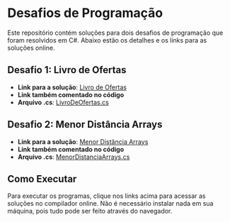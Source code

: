 # Desafios de Programação

Este repositório contém soluções para dois desafios de programação que foram resolvidos em C#. Abaixo estão os detalhes e os links para as soluções online.

## Desafio 1: Livro de Ofertas

- **Link para a solução**: [Livro de Ofertas](https://www.programiz.com/online-compiler/7fkEWS1W4ylXo)
- **Link também comentado no código**
- **Arquivo .cs**: [LivroDeOfertas.cs](https://github.com/Frnndzz/desafios-intelitrader/blob/main/livro-de-ofertas/livro_de_ofertas/livro_de_ofertas/LivroDeOfertas.cs)

## Desafio 2: Menor Distância Arrays

- **Link para a solução**: [Menor Distância Arrays](https://www.programiz.com/online-compiler/18tYqRgKlDXru)
- **Link também comentado no código**
- **Arquivo .cs**: [MenorDistanciaArrays.cs](https://github.com/Frnndzz/desafios-intelitrader/blob/main/menor-distancia-arrays/menor_distancia_array/menor_distancia_array/MenorDistanciaArrays.cs)

## Como Executar

Para executar os programas, clique nos links acima para acessar as soluções no compilador online. Não é necessário instalar nada em sua máquina, pois tudo pode ser feito através do navegador.
